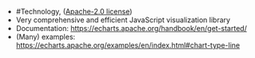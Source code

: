 - #Technology, ([Apache-2.0 license](https://github.com/apache/echarts/blob/master/LICENSE))
- Very comprehensive and efficient JavaScript visualization library
- Documentation: https://echarts.apache.org/handbook/en/get-started/
- (Many) examples: https://echarts.apache.org/examples/en/index.html#chart-type-line